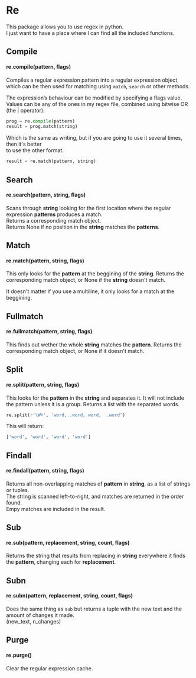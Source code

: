# Re

This package allows you to use regex in python.  
I just want to have a place where I can find all the included functions.  


## Compile
#### re.compile(pattern, flags)

Compiles a regular expression pattern into a regular expression object,  
which can be then used for matching using `match`, `search` or other methods.

The expression’s behaviour can be modified by specifying a flags value.  
Values can be any of the ones in my regex file, combined using bitwise OR (the | operator).
```py
prog = re.compile(pattern)
result = prog.match(string)
```

Which is the same as writing, but if you are going to use it several times, then it's better  
to use the other format.
```py
result = re.match(pattern, string)
```

## Search
#### re.search(pattern, string, flags)
Scans through **string** looking for the first location where the regular expression **patterns** produces a match.  
Returns a corresponding match object.  
Returns None if no position in the **string** matches the **patterns**.
  
    
    
## Match
#### re.match(pattern, string, flags)
This only looks for the **pattern** at the beggining of the **string**.
Returns the corresponding match object, or None if the **string** doesn't match.

It doesn't matter if you use a multiline, it only looks for a match at the beggining.
  
    
    
## Fullmatch
#### re.fullmatch(pattern, string, flags)
This finds out wether the whole **string** matches the **pattern**.
Returns the corresponding match object, or None if it doesn't match.
  
    
    
## Split
#### re.split(pattern, string, flags)
This looks for the **pattern** in the **string** and separates it. It will not include the pattern unless it is a group.
Returns a list with the separated words.

```py
re.split(r'\W+', 'word,..word, word,  .word')
```
This will return:
```py
['word', 'word', 'word', 'word']
```
  
    
    
## Findall
#### re.findall(pattern, string, flags)
Returns all non-overlapping matches of **pattern** in **string**, as a list of strings or tuples.  
The string is scanned left-to-right, and matches are returned in the order found.  
Empy matches are included in the result.  
  
    
    
## Sub
#### re.sub(pattern, replacement, string, count, flags)
Returns the string that results from replacing in **string** everywhere it finds the **pattern**, changing each for **replacement**.  
  
    
    
## Subn
#### re.subn(pattern, replacement, string, count, flags)
Does the same thing as `sub` but returns a tuple with the new text and the amount of changes it made.  
(new_text, n_changes)  
  
    
    
## Purge
#### re.purge()
Clear the regular expression cache.
